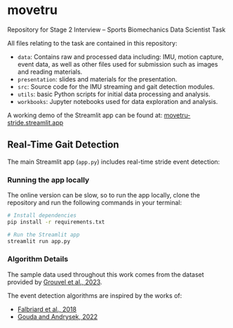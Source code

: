 # movetru
Repository for Stage 2 Interview – Sports Biomechanics Data Scientist Task

All files relating to the task are contained in this repository:
- `data`: Contains raw and processed data including: IMU, motion capture, event data, as well as other files used for submission such as images and reading materials.
- `presentation`: slides and materials for the presentation.
- `src`: Source code for the IMU streaming and gait detection modules.
- `utils`: basic Python scripts for initial data processing and analysis.
- `workbooks`: Jupyter notebooks used for data exploration and analysis.

A working demo of the Streamlit app can be found at: [movetru-stride.streamlit.app](https://movetru-stride.streamlit.app/)

## Real-Time Gait Detection

The main Streamlit app (`app.py`) includes real-time stride event detection:

### Running the app locally

The online version can be slow, so to run the app locally, clone the repository and run the following commands in your terminal:

```bash
# Install dependencies
pip install -r requirements.txt

# Run the Streamlit app
streamlit run app.py
```

### Algorithm Details

The sample data used throughout this work comes from the dataset provided by [Grouvel et al., 2023](https://www-nature-com.eux.idm.oclc.org/articles/s41597-023-02077-3). 

The event detection algorithms are inspired by the works of:
- [Falbriard et al., 2018](https://www.frontiersin.org/journals/physiology/articles/10.3389/fphys.2018.00610/full)
- [Gouda and Andrysek, 2022](https://www.mdpi.com/1424-8220/22/22/8888)